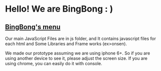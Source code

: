 # Hello! We are BingBong : )
## [BingBong's menu](https://wearebingbong.github.io/BingBong/)
Our main JavaScript Files are in js folder, and It contains javascript files for each html and Some Libraries and Frame works
(ex>onsen).

We made our prototype assuming we are using iphone 6+. So if you are using another device to see it, please adjust the screen size.
If you are using chrome, you can easily do it with console.
